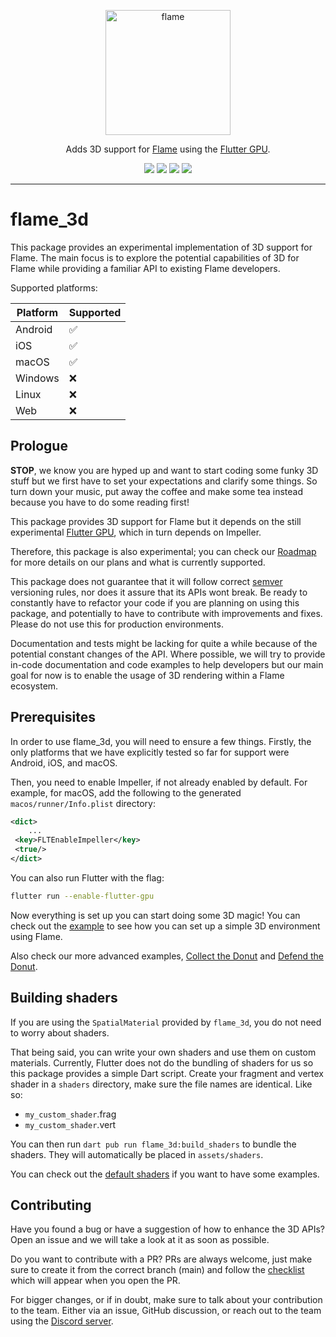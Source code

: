 <!-- markdownlint-disable MD013 -->
<p align="center">
  <a href="https://flame-engine.org">
    <img alt="flame" width="200px" src="https://user-images.githubusercontent.com/6718144/101553774-3bc7b000-39ad-11eb-8a6a-de2daa31bd64.png">
  </a>
</p>

<p align="center">
Adds 3D support for <a href="https://github.com/flame-engine/flame">Flame</a> using the <a href="https://github.com/flutter/flutter/wiki/Flutter-GPU">Flutter GPU</a>.
</p>

<p align="center">
  <a title="Pub" href="https://pub.dev/packages/flame_3d" ><img src="https://img.shields.io/pub/v/flame_3d.svg?style=popout" /></a>
  <a title="Test" href="https://github.com/flame-engine/flame/actions?query=workflow%3Acicd+branch%3Amain"><img src="https://github.com/flame-engine/flame/actions/workflows/cicd.yml/badge.svg?branch=main&event=push"/></a>
  <a title="Discord" href="https://discord.gg/pxrBmy4"><img src="https://img.shields.io/discord/509714518008528896.svg"/></a>
  <a title="Melos" href="https://github.com/invertase/melos"><img src="https://img.shields.io/badge/maintained%20with-melos-f700ff.svg"/></a>
</p>

---
<!-- markdownlint-enable MD013 -->

<!-- markdownlint-disable-next-line MD002 -->
# flame_3d

This package provides an experimental implementation of 3D support for Flame. The main focus is to
explore the potential capabilities of 3D for Flame while providing a familiar API to existing Flame
developers.

Supported platforms:

| Platform | Supported |
| -------- | --------- |
| Android  | ✅        |
| iOS      | ✅        |
| macOS    | ✅        |
| Windows  | ❌        |
| Linux    | ❌        |
| Web      | ❌        |


## Prologue

**STOP**, we know you are hyped up and want to start coding some funky 3D stuff but we first have to
set your expectations and clarify some things. So turn down your music, put away the coffee and make
some tea instead because you have to do some reading first!

This package provides 3D support for Flame but it depends on the still experimental
[Flutter GPU](https://github.com/flutter/flutter/wiki/Flutter-GPU), which in turn depends on
Impeller.

Therefore, this package is also experimental; you can check our
[Roadmap](https://github.com/flame-engine/flame/blob/main/packages/flame_3d/ROADMAP.md)
for more details on our plans and what is currently supported.

This package does not guarantee that it will follow correct [semver](https://semver.org/) versioning
rules, nor does it assure that its APIs wont break. Be ready to constantly have to refactor your
code if you are planning on using this package, and potentially to have to contribute with
improvements and fixes. Please do not use this for production environments.

Documentation and tests might be lacking for quite a while because of the potential constant changes
of the API. Where possible, we will try to provide in-code documentation and code examples to help
developers but our main goal for now is to enable the usage of 3D rendering within a Flame
ecosystem.


## Prerequisites

In order to use flame_3d, you will need to ensure a few things. Firstly, the only platforms that we
have explicitly tested so far for support were Android, iOS, and macOS.

Then, you need to enable Impeller, if not already enabled by default. For example, for macOS, add
the following to the generated `macos/runner/Info.plist` directory:

```xml
<dict>
    ...
 <key>FLTEnableImpeller</key>
 <true/>
</dict>
```

You can also run Flutter with the flag:

```bash
flutter run --enable-flutter-gpu
```

Now everything is set up you can start doing some 3D magic! You can check out the
[example](https://github.com/flame-engine/flame/tree/main/packages/flame_3d/example) to see how you
can set up a simple 3D environment using Flame.

Also check our more advanced examples, [Collect the Donut](https://github.com/luanpotter/collect_the_donut)
and [Defend the Donut](https://github.com/flame-engine/defend_the_donut).


## Building shaders

If you are using the `SpatialMaterial` provided by `flame_3d`, you do not need to worry about shaders.

That being said, you can write your own shaders and use them on custom materials.
Currently, Flutter does not do the bundling of shaders for us so this package provides a simple
Dart script. Create your fragment and vertex shader in a `shaders` directory,
make sure the file names are identical. Like so:

- `my_custom_shader`.frag
- `my_custom_shader`.vert

You can then run `dart pub run flame_3d:build_shaders` to bundle the shaders. They will
automatically be placed in `assets/shaders`.

You can check out the
[default shaders](https://github.com/flame-engine/flame/tree/main/packages/flame_3d/shaders) if you
want to have some examples.


## Contributing

Have you found a bug or have a suggestion of how to enhance the 3D APIs? Open an issue and we will
take a look at it as soon as possible.

Do you want to contribute with a PR? PRs are always welcome, just make sure to create it from the
correct branch (main) and follow the [checklist](.github/pull_request_template.md) which will
appear when you open the PR.

For bigger changes, or if in doubt, make sure to talk about your contribution to the team. Either
via an issue, GitHub discussion, or reach out to the team using the
[Discord server](https://discord.gg/pxrBmy4).
